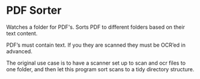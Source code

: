 # PDF Sorter

Watches a folder for PDF's. Sorts PDF to different folders based on their text content.

PDF’s must contain text. If you they are scanned they must be OCR’ed in advanced.

The original use case is to have a scanner set up to scan and ocr files to one folder, and then let this program sort scans to a tidy directory structure.



